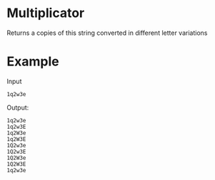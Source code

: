 # Multiplicator
Returns a copies of this string converted in different letter variations

# Example
Input
```
1q2w3e
```
Output:
```
1q2w3e
1q2w3E
1q2W3e
1q2W3E
1Q2w3e
1Q2w3E
1Q2W3e
1Q2W3E
1q2w3e
```
